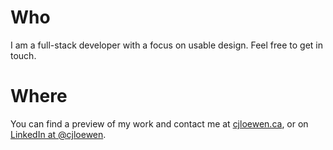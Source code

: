 # Who
I am a full-stack developer with a focus on usable design. Feel free to get in touch.

# Where
You can find a preview of my work and contact me at [cjloewen.ca](https://cjloewen.ca), or on [LinkedIn at @cjloewen](https://www.linkedin.com/in/cjloewen/).
